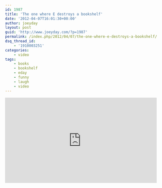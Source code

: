 ```yaml
---
id: 1987
title: 'The one where E destroys a bookshelf'
date: '2012-04-07T16:01:30+00:00'
author: joeyday
layout: post
guid: 'http://www.joeyday.com/?p=1987'
permalink: /index.php/2012/04/07/the-one-where-e-destroys-a-bookshelf/
dsq_thread_id:
    - '1910003251'
categories:
    - video
tags:
    - books
    - bookshelf
    - eday
    - funny
    - laugh
    - video
---
```


<iframe allowfullscreen="" frameborder="0" height="281" loading="lazy" mozallowfullscreen="" src="http://player.vimeo.com/video/39918019?title=0&byline=0&portrait=0&color=ffffff" webkitallowfullscreen="" width="500"></iframe>